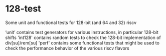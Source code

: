 # 128-test
Some unit and functional tests for 128-bit (and 64 and 32) riscv

‘unit’ contains test generators for various instructions, in particular 128-bit shifts
'int128' contains random tests to check the 128-bit implementation of div[su]/rem[su]
'perf' contains some functional tests that might be used to check the performance behavior of the various riscv flavors
